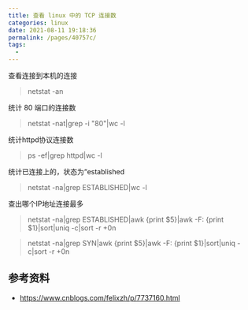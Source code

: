 ```yaml
---
title: 查看 linux 中的 TCP 连接数
categories: linux
date: 2021-08-11 19:18:36
permalink: /pages/40757c/
tags: 
  - 
---
```


查看连接到本机的连接

> netstat -an

统计 80 端口的连接数

> netstat -nat|grep -i "80"|wc -l

统计httpd协议连接数

> ps -ef|grep httpd|wc -l

统计已连接上的，状态为“established

> netstat -na|grep ESTABLISHED|wc -l

查出哪个IP地址连接最多

> netstat -na|grep ESTABLISHED|awk {print $5}|awk -F: {print $1}|sort|uniq -c|sort -r +0n

> netstat -na|grep SYN|awk {print $5}|awk -F: {print $1}|sort|uniq -c|sort -r +0n


## 参考资料

- https://www.cnblogs.com/felixzh/p/7737160.html
